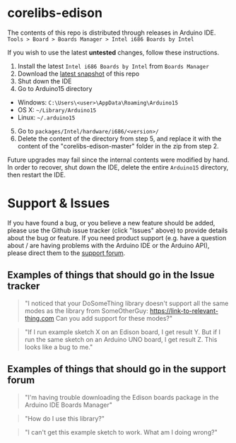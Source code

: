 # corelibs-edison

The contents of this repo is distributed through releases in Arduino IDE.    
`Tools > Board > Boards Manager > Intel i686 Boards by Intel`

If you wish to use the latest **untested** changes, follow these instructions.

1. Install the latest `Intel i686 Boards by Intel` from `Boards Manager`
2. Download the [latest snapshot](https://github.com/01org/corelibs-edison/archive/master.zip)
   of this repo
3. Shut down the IDE
4. Go to Arduino15 directory
  * Windows: `C:\Users\<user>\AppData\Roaming\Arduino15`
  * OS X: `~/Library/Arduino15`
  * Linux: `~/.arduino15`
5. Go to `packages/Intel/hardware/i686/<version>/`
6. Delete the content of the directory from step 5, and replace it with the
   content of the "corelibs-edison-master" folder in the zip from step 2.

Future upgrades may fail since the internal contents were modified by hand. In
order to recover, shut down the IDE, delete the entire `Arduino15` directory,
then restart the IDE.

# Support & Issues

If you have found a bug, or you believe a new feature should be added, please
use the Github issue tracker (click "Issues" above) to provide details about
the bug or feature. If you need product support (e.g. have a question about /
are having problems with the Arduino IDE or the Arduino API), please direct
them to the [support forum](https://communities.intel.com/community/tech/edison).

## Examples of things that should go in the Issue tracker

> "I noticed that your DoSomeThing library doesn't support all the same
> modes as the library from SomeOtherGuy: https://link-to-relevant-thing.com
> Can you add support for these modes?"

> "If I run example sketch X on an Edison board, I get result Y. But if I
> run the same sketch on an Arduino UNO board, I get result Z. This looks like
> a bug to me."

## Examples of things that should go in the support forum

> "I'm having trouble downloading the Edison boards package in the Arduino
> IDE Boards Manager"

> "How do I use this library?"

> "I can't get this example sketch to work. What am I doing wrong?"
